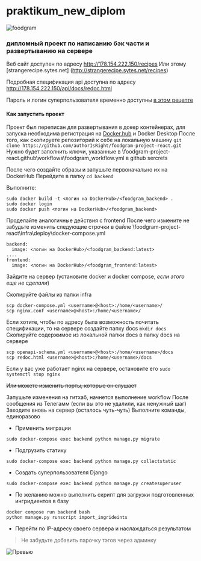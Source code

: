 
# praktikum_new_diplom

![foodgram](https://github.com/authorisright/foodgram-project-react/actions/workflows/foodgram_workflow.yml/badge.svg)

  

### дипломный проект по написанию бэк части и развертыванию на сервере


Веб сайт доступен по адресу http://178.154.222.150/recipes
Или этому [strangerecipe.sytes.net] (http://strangerecipe.sytes.net/recipes)
 
Подробная спецификация api доступна по адресу http://178.154.222.150/api/docs/redoc.html

Пароль и логин суперпользователя временно доступны [в этом рецепте](http://178.154.222.150/recipes/33)
  
#### Как запустить проект

Проект был переписан для развертывания в докер контейнерах, для запуска необходима регистрация на [Docker.hub](https://hub.docker.com/) и Docker Desktop
После того, как скопируете репозиторий к себе на локальную машину
`git clone https://github.com/authorIsRight/foodgram-project-react.git`
Нужно будет заполнить ключи, указанные в \foodgram-project-react.github\workflows\foodgram_workflow.yml в github sercrets

После чего создайте образы и запушьте первоначально их на DockerHub
Перейдите в папку 
`cd backend`

Выполните:
```
sudo docker build -t <логин на DockerHub>/<foodgram_backend> .
sudo docker login
sudo docker push <логин на DockerHub>/<foodgram_backend>
```
Проделайте аналогичные действия с frontend
После чего измените не забудьте изменить следующие строчки в файле
\foodgram-project-react\infra\deploy\docker-compose.yml

```
backend:
  image: <логин на DockerHub>/<foodgram_backend:latest>
....  
frontend:
  image: <логин на DockerHub>/<foodgram_frontend:latest>
```

Зайдите на сервер (установите docker и docker compose, *если этого еще не сделали*)

Скопируйте файлы из папки infra
```
scp docker-compose.yml <username>@<host>:/home/<username>/
scp nginx.conf <username>@<host>:/home/<username>/
```
Если хотите, чтобы по адресу была возможность почитать спецификации, то
на сервере создайте папку docs
`mkdir docs`
Скопируйте содержимое из локальной папки docs в папку docs на сервере
```
scp openapi-schema.yml <username>@<host>:/home/<username>/docs
scp redoc.html <username>@<host>:/home/<username>/docs
```
Если у вас уже работает nginx на сервере, остановите его
`sudo systemctl stop nginx`

~~Или можете изменить порты, которые он слушает~~

Запушьте изменения на гитхаб, начнется выполнение workflow
После сообщения из Телегамм (если вы это не удалили, как ненужный шаг)
Заходите вновь на сервер (осталось чуть-чуть)
Выполните команды, единоразово

 - Применить миграции
 
`sudo docker-compose exec backend python manage.py migrate`

 -    Подгрузить статику
        
`sudo docker-compose exec backend python manage.py collectstatic` 
        
 -   Создать суперпользователя Django
        
`sudo docker-compose exec backend python manage.py createsuperuser`  

 - По желанию можно выполнить скрипт для загрузки подготовленных
   ингридиентов в базу

```        
docker compose run backend bash  
python manage.py runscript import_ingrideints
```        
-   Перейти по IP-адресу своего сервера и наслаждаться результатом

    

> Не забудьте добавить парочку тэгов через админку

![Превью](https://sun9-north.userapi.com/sun9-84/s/v1/ig2/ASNeL02_4NdQ0Ty9MRnWCTxHYc6s5jTiHP_vEe7zJjgXNA7sqSzAcC7bfBtOnIz4wqw6W_19-xJIMe5YeMveRvN2.jpg?size=1290x883&quality=95&type=album)
